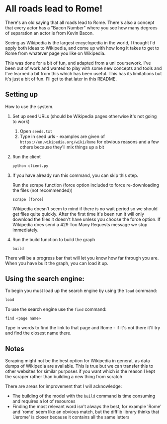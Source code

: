 # All roads lead to Rome!

There's an old saying that all roads lead to Rome. There's also a concept that every actor has a "Bacon Number" where 
you see how many degrees of separation an actor is from Kevin Bacon.

Seeing as Wikipedia is the largest encyclopedia in the world, I thought I'd apply both ideas to Wikipedia, and come up
with how long it takes to get to Rome from whatever page you like on Wikipedia.

This was done for a bit of fun, and adapted from a uni coursework. I've been out of work and wanted to play with some
new concepts and tools and I've learned a bit from this which has been useful. This has its limitations but it's just a
bit of fun. I'll get to that later in this README.

## Setting up

How to use the system.

1. Set up seed URLs (should be Wikipedia pages otherwise it's not going to work)
    1. Open `seeds.txt`
    1. Type in seed urls - examples are given of `https://en.wikipedia.org/wiki/Rome` for obvious reasons and a few
    others because they'll mix things up a bit

1. Run the client

    ```bash
    python client.py
    ```
    
1. If you have already run this command, you can skip this step.
   
   Run the scrape function (force option included to force re-downloading the files (not recommended))

    ```
    scrape [force]
    ```
    
    Wikipedia doesn't seem to mind if there is no wait period so we should get files quite quickly. After the first time
    it's been run it will only download the files it doesn't have unless you choose the force option. If Wikipedia does
    send a 429 Too Many Requests message we stop immediately.
    
1. Run the build function to build the graph

    ```
    build
    ```
    
There will be a progress bar that will let you know how far through you are. When you have built the graph, you can load
it up.

## Using the search engine:

To begin you must load up the search engine by using the `load` command:
```bash
load
```

To use the search engine use the `find` command:

```
find <page name>
```

Type in words to find the link to that page and Rome - if it's not there it'll try and find the closest name there.

## Notes

Scraping might not be the best option for Wikipedia in general, as data dumps of Wikipedia are available. This is true
but we can transfer this to other websites for similar purposes if you want which is the reason I kept the scraper
rather than building a new thing from scratch

There are areas for improvement that I will acknowledge:

- The building of the model with the `build` command is time consuming and requires a lot of resources
- Finding the most relevant word isn't always the best, for example 'Rome' and 'rome' seem like an obvious match, but
the difflib library thinks that 'Jerome' is closer because it contains all the same letters
